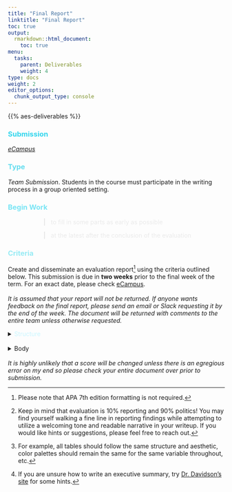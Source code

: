 ```yaml
---
title: "Final Report"
linktitle: "Final Report"
toc: true
output:
  rmarkdown::html_document:
    toc: true
menu:
  tasks:
    parent: Deliverables
    weight: 4
type: docs
weight: 2
editor_options: 
  chunk_output_type: console
---
```


<script src="/rmarkdown-libs/kePrint/kePrint.js"></script>

<link href="/rmarkdown-libs/lightable/lightable.css" rel="stylesheet" />

{{% aes-deliverables %}}

### <span style="color:#35d6ed">Submission</span>

<i>[eCampus](https://ecampus.wvu.edu)</i>

### <span style="color:#65ddef">Type</span>

<i>Team Submission</i>. Students in the course must participate in the writing process in a group oriented setting.

### <span style="color:#7ae5f5">Begin Work</span>

<div style="padding-left: 60px;">

> <span style="color:#eaeaea">to fill in some parts as early as possible</span>

> <span style="color:#eaeaea">at the latest after the conclusion of the evaluation</span>

</div>

### <span style="color:#97ebf4">Criteria</span>

Create and disseminate an evaluation report[^1] using the criteria outlined below. This submission is due in <b>two weeks</b> prior to the final week of the term. For an exact date, please check [eCampus](https://ecampus.wvu.edu/).
<br>
<br>
<i>It is assumed that your report will not be returned. If anyone wants feedback on the final report, please send an email or Slack requesting it by the end of the week. The document will be returned with comments to the entire team unless otherwise requested.</i>
<br>
<details>
<summary>
<span style="color:#c9f6ff">Structure</span>
</summary>

1.  construct a single document that uses a one voice

2.  use language appropriate for your intended audience and using proper grammar, spelling, and consistency in tone[^2]

3.  make the entire product aesthetically pleasing

4.  remain consistent in how elements of the <span style="color:#c9f6ff"><a href='#body'>Body</a></span> are portrayed[^3]

5.  create two to three variants following the table below

    <table class=" lightable-paper" style="font-family: &quot;Arial Narrow&quot;, arial, helvetica, sans-serif; width: auto !important; margin-left: auto; margin-right: auto;">
    <thead>
    <tr>
    <th style="text-align:left;color: #ffffff !important;background-color: transparent !important;vertical-align: middle !important;">

    Variant

    </th>
    <th style="text-align:left;color: #ffffff !important;background-color: transparent !important;vertical-align: middle !important;">

    Submission to

    </th>
    <th style="text-align:left;color: #ffffff !important;background-color: transparent !important;vertical-align: middle !important;">

    Description

    </th>
    <th style="text-align:center;color: #ffffff !important;background-color: transparent !important;vertical-align: middle !important;">

    Must satisfy <span style="color:#c9f6ff"><a href="#body">Body</a></span> criteria

    </th>
    <th style="text-align:center;color: #ffffff !important;background-color: transparent !important;vertical-align: middle !important;">

    Required format

    </th>
    </tr>
    </thead>
    <tbody>
    <tr>
    <td style="text-align:left;width: 5em; color: #ffffff !important;color: #ffffff !important;background-color: transparent !important;vertical-align: middle !important;">

    Client

    </td>
    <td style="text-align:left;width: 8em; color: #ffffff !important;color: #ffffff !important;background-color: transparent !important;vertical-align: middle !important;">

    Sponsor

    </td>
    <td style="text-align:left;width: 30em; color: #ffffff !important;color: #ffffff !important;background-color: transparent !important;vertical-align: middle !important;">

    This is a full evaluation report without any course related documentation

    </td>
    <td style="text-align:center;width: 10em; color: #ffffff !important;color: #ffffff !important;background-color: transparent !important;vertical-align: middle !important;">

    1-11

    </td>
    <td style="text-align:center;width: 10em; color: #ffffff !important;color: #ffffff !important;background-color: transparent !important;vertical-align: middle !important;">

    <img src="/logos/pdf-ico.png" alt="PDF" width="35">

    </td>
    </tr>
    <tr>
    <td style="text-align:left;width: 5em; color: #ffffff !important;color: #ffffff !important;background-color: transparent !important;vertical-align: middle !important;">

    Public

    </td>
    <td style="text-align:left;width: 8em; color: #ffffff !important;color: #ffffff !important;background-color: transparent !important;vertical-align: middle !important;">

    <a href="https://edp617spring2023.slack.com/archives/C054JGGQ2HY" target="_blank">Slack</a>

    </td>
    <td style="text-align:left;width: 30em; color: #ffffff !important;color: #ffffff !important;background-color: transparent !important;vertical-align: middle !important;">

    Remove any identifiable information and follow the guidelines of your IRB approval <i>if applicable</i>.

    </td>
    <td style="text-align:center;width: 10em; color: #ffffff !important;color: #ffffff !important;background-color: transparent !important;vertical-align: middle !important;">

    1-12

    </td>
    <td style="text-align:center;width: 10em; color: #ffffff !important;color: #ffffff !important;background-color: transparent !important;vertical-align: middle !important;">

    <img src="/logos/pdf-ico.png" alt="PDF" width="35">

    </td>
    </tr>
    <tr>
    <td style="text-align:left;width: 5em; color: #ffffff !important;color: #ffffff !important;background-color: transparent !important;vertical-align: middle !important;">

    Course

    </td>
    <td style="text-align:left;width: 8em; color: #ffffff !important;color: #ffffff !important;background-color: transparent !important;vertical-align: middle !important;">

    <a href="https://ecampus.wvu.edu" target="_blank">eCampus</a>

    </td>
    <td style="text-align:left;width: 30em; color: #ffffff !important;color: #ffffff !important;background-color: transparent !important;vertical-align: middle !important;">

    This is a full evaluation report with additional course related documentation

    </td>
    <td style="text-align:center;width: 10em; color: #ffffff !important;color: #ffffff !important;background-color: transparent !important;vertical-align: middle !important;">

    1-13

    </td>
    <td style="text-align:center;width: 10em; color: #ffffff !important;color: #ffffff !important;background-color: transparent !important;vertical-align: middle !important;">

    <img src="/logos/doc-ico.png" alt="Word" width="35">

    </td>
    </tr>
    </tbody>
    </table>

    <br>

6.  name your files using both of the following formats

<div style="padding-left: 60px;">

> <span style="color:#ffffff">teamname_finalreport.docx</span>

> <span style="color:#ffffff">teamname_finalreport.pdf</span>

</div>

</details>
<br>
<details>
<summary>
<span style="color:#c9f6ff"><a name="body">Body</a></span>
</summary>

Required headers are provided in <font color="#bb86fc"><b>bold</b></font> and must be submitted in order.

1.  <i>title page</i>

    Include a cover page with the (a) title in the middle of the page and (b) every group member’s name in the lower right-hand corner in an order of your choice with internal roles in parentheses <i>if applicable</i>.

2.  <font color="#bb86fc"><b>Table of Contents</b></font>

3.  <font color="#bb86fc"><b>Executive Summary</b></font>

    This is a one (1) to three (3) page shortened description of the full report. It is arguably the most crucial part, so please make sure you pay special attention to this part. You must include at least two data visualizations![^4]

4.  <font color="#bb86fc"><b>Introduction</b></font>

    Provide a detailed description of the program derived from D1, D2, and your actual evaluation.

5.  <font color="#bb86fc"><b>Purpose</b></font>

    In one (1) page or less, describe the

    - underlying reason for the evaluation
    - evaluation questions
    - any other overarching purpose related elements you deem fit
      <br>
      <br>

6.  <font color="#bb86fc"><b>Timeline</b></font>

    Provide a brief narrative and graphic outlining the entire evaluative process and activities. This should be no more than one (1) page.

7.  <font color="#bb86fc"><b>Methods</b></font>

    This section will be a detailed description of your implemented methods. At minimum, please cover the following <i>where applicable</i>:

    - <font color="#bb86fc"><b>Participants</b></font>

      A description, including demographics, of the overall targeted population and sample that you have drawn.

    - <font color="#bb86fc"><b>Data Collection</b></font>

      - <i>secondary data</i>

        Provide a description of what existing data you used in your evaluation, where it came from, what it looks like, and a description of the parts used.

      - <i>primary data</i>

        Discuss what data you actively collected within the scope of the evaluation, what it looks like, how you collected it, what instruments and/or materials were used, and how you gained permission from participants.
        <br>

8.  <font color="#bb86fc"><b>Analysis</b></font>

    Provide a brief, clear and concise narrative of your analysis. Include tables and figures to make your point. Address how you analyzed the quantitative, qualitative, and or mixed data you had. Make a concerted effort to be extremely clear regarding the steps, when they occurred, and how you tackled the data set(s).

9.  <font color="#bb86fc"><b>Results</b></font>

    Provide summery description of the results. These must be directly tied back to the original evaluation questions.

10. <font color="#bb86fc"><b>Recommendations</b></font> <i>if applicable</i>

    - <i>program-level</i>

      Provide recommendations for improving the program. These should be tied back to the original evaluation questions.

    - <i>evaluation-level</i>

      Provide recommendations for future evaluators including, but not limited to, what areas of the program may be value added to study, lessons learned from your evaluation efforts, etc.
      <br>

11. <font color="#bb86fc"><b>Appendix</b></font>

    Provide the results of your theory driven evaluation, in that note (a) your initial logic model with a summarized description, (b) an updated logic model with a summarized description, and (c) an explicit comparison using a narrative and/or table indicating elements of the program that differ between both. Add additional appendices as needed but please label each as A, B, C, ect.

12. <font color="#bb86fc"><b>Statement of Integrity</b></font>

    Written by your team collectively, submit a one (1) paragraph narrative describing everything you stated is truthful and that you indeed performed the work indicated within the evaluation report is accurate. Note that all parties must provide a signature under the paragraph agreeing to the statement. Digital signatures are absolutely acceptable and highly recommended.

13. <font color="#bb86fc"><b>Submission Receipt</b></font>

    Provide a receipt, statement signed by the primary stakeholder/sponsor, or some other proof that you have submitted your final report to the intended individual or party.

</details>

<br>
<i>It is highly unlikely that a score will be changed unless there is an egregious error on my end so please check your entire document over prior to submission.</i>

[^1]: Please note that APA 7th edition formatting is not required.

[^2]: Keep in mind that evaluation is 10% reporting and 90% politics! You may find yourself walking a fine line in reporting findings while attempting to utilize a welcoming tone and readable narrative in your writeup. If you would like hints or suggestions, please feel free to reach out.

[^3]: For example, all tables should follow the same structure and aesthetic, color palettes should remain the same for the same variable throughout, etc.

[^4]: If you are unsure how to write an executive summary, try <a href="https://betterevaluation.org/en/evaluation-options/executive_summaries">Dr. Davidson’s site</a> for some hints.
